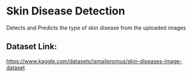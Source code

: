 # Skin Disease Detection

Detects and Predicts the type of skin disease from the uploaded images

## Dataset Link:
https://www.kaggle.com/datasets/ismailpromus/skin-diseases-image-dataset
